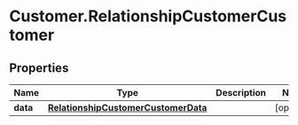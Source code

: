 # Customer.RelationshipCustomerCustomer

## Properties

Name | Type | Description | Notes
------------ | ------------- | ------------- | -------------
**data** | [**RelationshipCustomerCustomerData**](RelationshipCustomerCustomerData.md) |  | [optional] 


